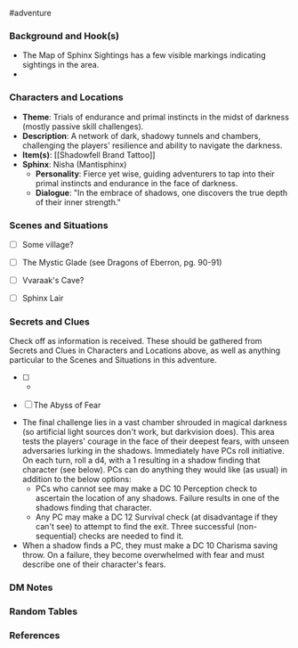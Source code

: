  #adventure 

### Background and Hook(s)

* The Map of Sphinx Sightings has a few visible markings indicating sightings in the area.
* 

### Characters and Locations

* **Theme**: Trials of endurance and primal instincts in the midst of darkness (mostly passive skill challenges).
* **Description**: A network of dark, shadowy tunnels and chambers, challenging the players' resilience and ability to navigate the darkness.
* **Item(s)**: [[Shadowfell Brand Tattoo]]
* **Sphinx**: Nisha (Mantisphinx)
	* **Personality**: Fierce yet wise, guiding adventurers to tap into their primal instincts and endurance in the face of darkness.
	* **Dialogue**: "In the embrace of shadows, one discovers the true depth of their inner strength."

### Scenes and Situations

 - [ ]  Some village?



 - [ ]  The Mystic Glade (see Dragons of Eberron, pg. 90-91)



 - [ ]  Vvaraak's Cave?



 - [ ]  Sphinx Lair



### Secrets and Clues
Check off as information is received. These should be gathered from Secrets and Clues in Characters and Locations above, as well as anything particular to the Scenes and Situations in this adventure.

 - [ ] -

 - [ ]  The Abyss of Fear

* The final challenge lies in a vast chamber shrouded in magical darkness (so artificial light sources don't work, but darkvision does). This area tests the players' courage in the face of their deepest fears, with unseen adversaries lurking in the shadows. Immediately have PCs roll initiative. On each turn, roll a d4, with a 1 resulting in a shadow finding that character (see below). PCs can do anything they would like (as usual) in addition to the below options:
	* PCs who cannot see may make a DC 10 Perception check to ascertain the location of any shadows. Failure results in one of the shadows finding that character.
	* Any PC may make a DC 12 Survival check (at disadvantage if they can't see) to attempt to find the exit. Three successful (non-sequential) checks are needed to find it.
* When a shadow finds a PC, they must make a DC 10 Charisma saving throw. On a failure, they become overwhelmed with fear and must describe one of their character's fears.

### DM Notes



### Random Tables



### References
